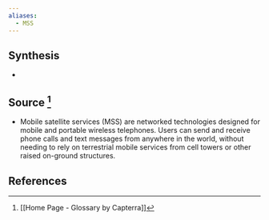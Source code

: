 ```yaml
---
aliases:
  - MSS
---
```

## Synthesis
- 
## Source [^1]
- Mobile satellite services (MSS) are networked technologies designed for mobile and portable wireless telephones. Users can send and receive phone calls and text messages from anywhere in the world, without needing to rely on terrestrial mobile services from cell towers or other raised on-ground structures.
## References

[^1]: [[Home Page - Glossary by Capterra]]